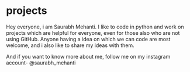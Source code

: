 # projects

Hey everyone, i am Saurabh Mehanti.
I like to code in python and work on projects which are helpful for everyone, even for those also who are not using GitHub.
Anyone having a idea on which we can code are most welcome, and i also like to share my ideas with them.

And if you want to know more about me, follow me on my instagram account-
@saurabh_mehanti
